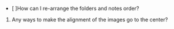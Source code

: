 
- [ ]How can I re-arrange the folders and notes order? 
1. Any ways to make the alignment of the images go to the center?
